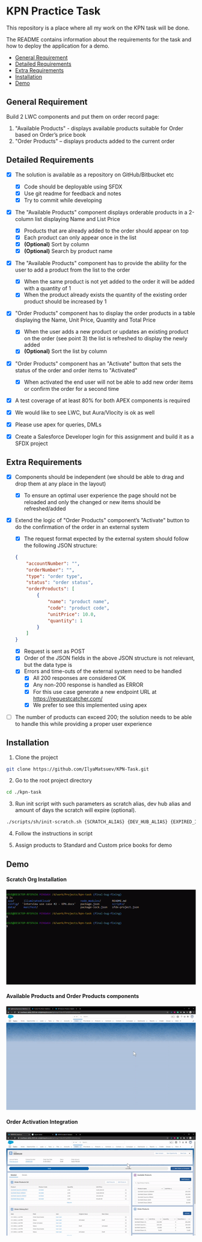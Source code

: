 # KPN Practice Task

This repository is a place where all my work on the KPN task will be done.

The README contains information about the requirements for the task and how to deploy the application for a demo.

-   [General Requirement](#general-requirement)
-   [Detailed Requirements](#detailed-requirements)
-   [Extra Requirements](#extra-requirements)
-   [Installation](#installation)
-   [Demo](#demo)

## General Requirement

Build 2 LWC components and put them on order record page:

1. "Available Products" - displays available products suitable for Order based on Order’s price book
2. "Order Products" – displays products added to the current order

## Detailed Requirements

-   [x] The solution is available as a repository on GitHub/Bitbucket etc

    -   [x] Code should be deployable using SFDX
    -   [x] Use git readme for feedback and notes
    -   [x] Try to commit while developing

-   [x] The "Available Products" component displays orderable products in a 2-column list displaying Name and List Price

    -   [x] Products that are already added to the order should appear on top
    -   [x] Each product can only appear once in the list
    -   [x] **(Optional)** Sort by column
    -   [x] **(Optional)** Search by product name

-   [x] The "Available Products" component has to provide the ability for the user to add a product from the list to the order

    -   [x] When the same product is not yet added to the order it will be added with a quantity of 1
    -   [x] When the product already exists the quantity of the existing order product should be increased by 1

-   [x] "Order Products" component has to display the order products in a table displaying the Name, Unit Price, Quantity and Total Price

    -   [x] When the user adds a new product or updates an existing product on the order (see point 3) the list is refreshed to display the newly added
    -   [x] **(Optional)** Sort the list by column

-   [x] "Order Products" component has an "Activate" button that sets the status of the order and order items to "Activated"

    -   [x] When activated the end user will not be able to add new order items or confirm the order for a second time

-   [x] A test coverage of at least 80% for both APEX components is required

-   [x] We would like to see LWC, but Aura/Vlocity is ok as well

-   [x] Please use apex for queries, DMLs

-   [x] Create a Salesforce Developer login for this assignment and build it as a SFDX project

## Extra Requirements

-   [x] Components should be independent (we should be able to drag and drop them at any place in the layout)

    -   [x] To ensure an optimal user experience the page should not be reloaded and only the changed or new items should be refreshed/added

-   [x] Extend the logic of "Order Products" component’s "Activate" button to do the confirmation of the order in an external system

    -   [x] The request format expected by the external system should follow the following JSON structure:

    ```json
    {
        "accountNumber": "",
        "orderNumber": "",
        "type": "order type",
        "status": "order status",
        "orderProducts": [
            {
                "name": "product name",
                "code": "product code",
                "unitPrice": 10.0,
                "quantity": 1
            }
        ]
    }
    ```

    -   [x] Request is sent as POST
    -   [x] Order of the JSON fields in the above JSON structure is not relevant, but the data type is
    -   [x] Errors and time-outs of the external system need to be handled
        -   [x] All 200 responses are considered OK
        -   [x] Any non-200 response is handled as ERROR
        -   [x] For this use case generate a new endpoint URL at https://requestcatcher.com/
        -   [x] We prefer to see this implemented using apex

-   [ ] The number of products can exceed 200; the solution needs to be able to handle this while providing a proper user experience

## Installation

1. Clone the project

```bash
git clone https://github.com/IlyaMatsuev/KPN-Task.git
```

2. Go to the root project directory

```bash
cd ./kpn-task
```

3. Run init script with such parameters as scratch alias, dev hub alias and amount of days the scratch will expire (optional).

```bash
./scripts/sh/init-scratch.sh {SCRATCH_ALIAS} {DEV_HUB_ALIAS} {EXPIRED_IN_DAYS}
```

4. Follow the instructions in script

5. Assign products to Standard and Custom price books for demo

## Demo

#### Scratch Org Installation

![Scratch Org Installation](/docs/demos/Init_Scratch_Demo.gif)

#### Available Products and Order Products components

![Available Products and Order Products components](/docs/demos/Components_Demo.gif)

#### Order Activation Integration

![Order Activation Integration](/docs/demos/Order_Activation_Integration_Demo.gif)

